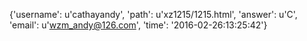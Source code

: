 {'username': u'cathayandy', 'path': u'xz1215/1215.html', 'answer': u'C', 'email': u'wzm_andy@126.com', 'time': '2016-02-26:13:25:42'}